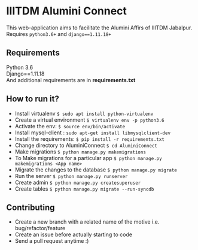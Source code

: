 # IIITDM Alumini Connect   
  This web-application aims to facilitate the Alumini Affirs of IIITDM Jabalpur.
  Requires `python3.6+` and `django==1.11.18+`  

## Requirements

Python 3.6  
Django==1.11.18  
And additional requirements are in **requirements.txt**  


## How to run it?

  * Install virtualenv `$ sudo apt install python-virtualenv`  
  * Create a virtual environment `$ virtualenv env -p python3.6`  
  * Activate the env: `$ source env/bin/activate`
  * Install mysql-client : `sudo apt-get install libmysqlclient-dev`
  * Install the requirements: `$ pip install -r requirements.txt`
  * Change directory to AluminiConnect `$ cd AluminiConnect`
  * Make migrations `$ python manage.py makemigrations`
  * To Make migrations for a particular app `$ python manage.py makemigrations <App name>`
  * Migrate the changes to the database `$ python manage.py migrate`
  * Run the server `$ python manage.py runserver`
  * Create admin `$ python manage.py createsuperuser`
  * Create tables `$ python manage.py migrate --run-syncdb`

## Contributing  
  * Create a new branch with a related name of the motive i.e. bug/refactor/feature  
  * Create an issue before actually starting to code  
  * Send a pull request anytime :)  
  
